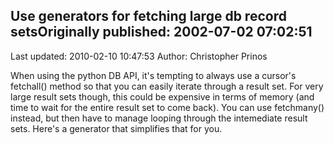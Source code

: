 ## Use generators for fetching large db record setsOriginally published: 2002-07-02 07:02:51 
Last updated: 2010-02-10 10:47:53 
Author: Christopher Prinos 
 
When using the python DB API, it's tempting to always use a cursor's fetchall() method so that you can easily iterate through a result set. For very large result sets though, this could be expensive in terms of memory (and time to wait for the entire result set to come back). You can use fetchmany() instead, but then have to manage looping through the intemediate result sets. Here's a generator that simplifies that for you.